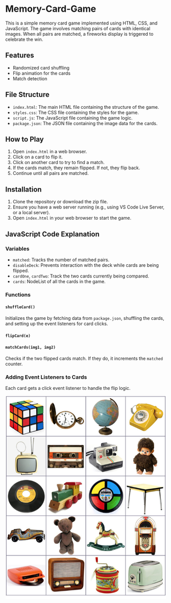 # Memory-Card-Game

This is a simple memory card game implemented using HTML, CSS, and JavaScript. The game involves matching pairs of cards with identical images. When all pairs are matched, a fireworks display is triggered to celebrate the win.

## Features

- Randomized card shuffling
- Flip animation for the cards
- Match detection

## File Structure

- `index.html`: The main HTML file containing the structure of the game.
- `styles.css`: The CSS file containing the styles for the game.
- `script.js`: The JavaScript file containing the game logic.
- `package.json`: The JSON file containing the image data for the cards.

## How to Play

1. Open `index.html` in a web browser.
2. Click on a card to flip it.
3. Click on another card to try to find a match.
4. If the cards match, they remain flipped. If not, they flip back.
5. Continue until all pairs are matched.

## Installation

1. Clone the repository or download the zip file.
2. Ensure you have a web server running (e.g., using VS Code Live Server, or a local server).
3. Open `index.html` in your web browser to start the game.

## JavaScript Code Explanation

### Variables

- `matched`: Tracks the number of matched pairs.
- `disableDeck`: Prevents interaction with the deck while cards are being flipped.
- `cardOne`, `cardTwo`: Track the two cards currently being compared.
- `cards`: NodeList of all the cards in the game.

### Functions

#### `shuffleCard()`

Initializes the game by fetching data from `package.json`, shuffling the cards, and setting up the event listeners for card clicks.

#### `flipCard(e)`


#### `matchCards(img1, img2)`

Checks if the two flipped cards match. If they do, it increments the `matched` counter. 

### Adding Event Listeners to Cards

Each card gets a click event listener to handle the flip logic.

![Full Image](images/fullimage.png)
